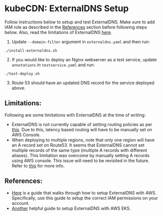 # kubeCDN: ExternalDNS Setup

Follow instructions below to setup and test ExternalDNS. Make sure to add IAM role as described in the [References](#references) section before following steps below. Also, read the limitations of ExternalDNS [here](#limitations).

1. Update `--domain-filter` argument in `externaldns.yaml` and then run:
```
./install-externaldns.sh
```
2. If you would like to deploy an Nginx webserver as a test service, update `annotations` in `testservice.yaml` and run: 
```
./test-deploy.sh
```
3. Route 53 should have an updated DNS record for the service deployed above.

## Limitations:
Following are some limitations with ExternalDNS at the time of writing: 
* ExternalDNS is not currently capable of setting routing policies as per [this](https://github.com/kubernetes-incubator/external-dns/issues/571). Due to this, latency based routing will have to be manually set on AWS Console.
* When deploying to multiple regions, note that only one region will have an A record set on Route53. It seems that ExternalDNS cannot set multiple records of the same type (multiple A records with different aliases). This limitation was overcome by manually setting A records using AWS console. This issue will need to be revisited in the future. Refer to [this](https://github.com/kubernetes-incubator/external-dns/issues/270) for more info. 

## References:
* [Here](https://github.com/kubernetes-incubator/external-dns/blob/master/docs/tutorials/aws.md) is a guide that walks through how to setup ExternalDNS with AWS. Specifically, use this guide to setup the correct IAM permissions on your account. 
* [Another](https://www.phillipsj.net/posts/aws-eks-and-kubernetes-external-dns) helpful guide to setup ExternalDNS with AWS EKS. 
